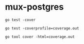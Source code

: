 # mux-postgres

    go test -cover

    go test -coverprofile=coverage.out

    go tool cover -html=coverage.out